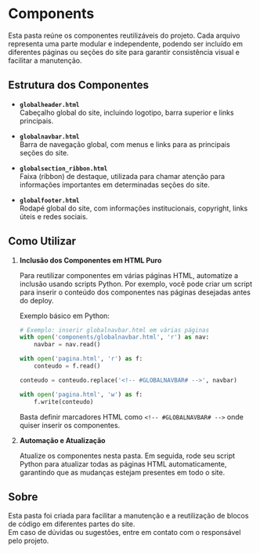 # Components

Esta pasta reúne os componentes reutilizáveis do projeto. Cada arquivo representa uma parte modular e independente, podendo ser incluído em diferentes páginas ou seções do site para garantir consistência visual e facilitar a manutenção.

## Estrutura dos Componentes

- **`globalheader.html`**  
  Cabeçalho global do site, incluindo logotipo, barra superior e links principais.

- **`globalnavbar.html`**  
  Barra de navegação global, com menus e links para as principais seções do site.

- **`globalsection_ribbon.html`**  
  Faixa (ribbon) de destaque, utilizada para chamar atenção para informações importantes em determinadas seções do site.

- **`globalfooter.html`**  
  Rodapé global do site, com informações institucionais, copyright, links úteis e redes sociais.

## Como Utilizar

1. **Inclusão dos Componentes em HTML Puro**

   Para reutilizar componentes em várias páginas HTML, automatize a inclusão usando scripts Python. Por exemplo, você pode criar um script para inserir o conteúdo dos componentes nas páginas desejadas antes do deploy.

   Exemplo básico em Python:
   ```python
   # Exemplo: inserir globalnavbar.html em várias páginas
   with open('components/globalnavbar.html', 'r') as nav:
       navbar = nav.read()

   with open('pagina.html', 'r') as f:
       conteudo = f.read()

   conteudo = conteudo.replace('<!-- #GLOBALNAVBAR# -->', navbar)

   with open('pagina.html', 'w') as f:
       f.write(conteudo)
   ```
   Basta definir marcadores HTML como `<!-- #GLOBALNAVBAR# -->` onde quiser inserir os componentes.

2. **Automação e Atualização**

   Atualize os componentes nesta pasta. Em seguida, rode seu script Python para atualizar todas as páginas HTML automaticamente, garantindo que as mudanças estejam presentes em todo o site.

## Sobre

Esta pasta foi criada para facilitar a manutenção e a reutilização de blocos de código em diferentes partes do site.  
Em caso de dúvidas ou sugestões, entre em contato com o responsável pelo projeto.